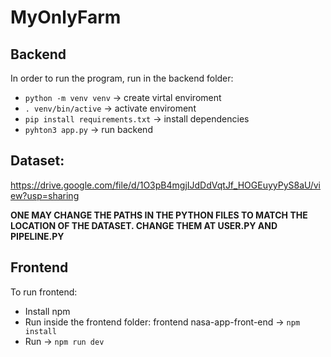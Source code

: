 # MyOnlyFarm

## Backend
In order to run the program, run in the backend folder:
- `python -m venv venv` -> create virtal enviroment
- `. venv/bin/active` -> activate enviroment
- `pip install requirements.txt` -> install dependencies
- `pyhton3 app.py` -> run backend

## Dataset:
https://drive.google.com/file/d/1O3pB4mgjIJdDdVqtJf_HOGEuyyPyS8aU/view?usp=sharing

**ONE MAY CHANGE THE PATHS IN THE PYTHON FILES TO MATCH THE LOCATION OF THE DATASET. CHANGE THEM AT USER.PY AND PIPELINE.PY**

## Frontend
To run frontend:
- Install npm
- Run inside the frontend folder: frontend nasa-app-front-end -> `npm install`
- Run -> `npm run dev`
